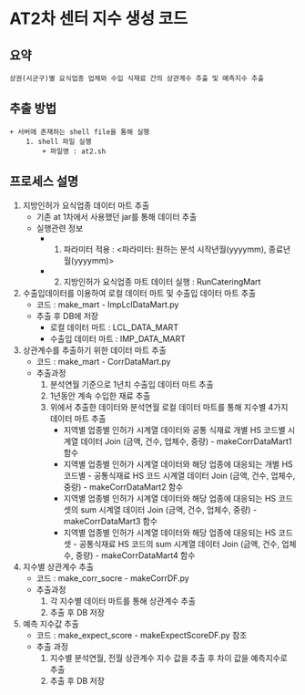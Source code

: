 # AT2차 센터 지수 생성 코드

## 요약
    상권(시군구)별 요식업종 업체와 수입 식재료 간의 상관계수 추출 및 예측지수 추출

## 추출 방법
    + 서버에 존재하는 shell file을 통해 실행
        1. shell 파일 실행 
            + 파일명 : at2.sh

## 프로세스 설명
1. 지방인허가 요식업종 데이터 마트 추출
    + 기존 at 1차에서 사용했던 jar를 통해 데이터 추출 
    + 실행관련 정보
        + 1. 파라미터 적용 : <파라미터: 원하는 분석 시작년월(yyyymm), 종료년월(yyyymm)>
        + 2. 지방인허가 요식업종 마트 데이터 실행 : RunCateringMart
3. 수출입데이터를 이용하여 로컬 데이터 마트 및 수출입 데이터 마트 추출
    + 코드 : make_mart - ImpLclDataMart.py
    + 추출 후 DB에 저장
        + 로컬 데이터 마트 : LCL_DATA_MART
        + 수출입 데이터 마트 : IMP_DATA_MART
4. 상관계수를 추출하기 위한 데이터 마트 추출
    + 코드 : make_mart - CorrDataMart.py
    + 추출과정
        1. 분석연월 기준으로 1년치 수출입 데이터 마트 추출
        2. 1년동안 계속 수입한 재료 추출
        3. 위에서 추출한 데이터와 분석연월 로컬 데이터 마트를 통해 지수별 4가지 데이터 마트 추출
            + 지역별 업종별 인허가 시계열 데이터와 공통 식재료 개별 HS 코드별 시계열 데이터 Join (금액, 건수, 업체수, 중량) - makeCorrDataMart1 함수
            + 지역별 업종별 인허가 시계열 데이터와 해당 업종에 대응되는 개별 HS 코드별 - 공통식재료 HS 코드 시계열 데이터 Join (금액, 건수, 업체수, 중량) - makeCorrDataMart2 함수
            + 지역별 업종별 인허가 시계열 데이터와 해당 업종에 대응되는 HS 코드셋의 sum 시계열 데이터 Join (금액, 건수, 업체수, 중량) - makeCorrDataMart3 함수
            + 지역별 업종별 인허가 시계열 데이터와 해당 업종에 대응되는 HS 코드셋 - 공통식재료 HS 코드의 sum 시계열 데이터 Join (금액, 건수, 업체수, 중량) - makeCorrDataMart4 함수       
5. 지수별 상관계수 추출
    + 코드 : make_corr_socre - makeCorrDF.py 
    + 추출과정
        1. 각 지수별 데이터 마트를 통해 상관계수 추출
        2. 추출 후 DB 저장
6. 예측 지수값 추출  
    + 코드 : make_expect_score - makeExpectScoreDF.py 참조
    + 추출 과정
        1. 지수별 분석연월, 전월 상관계수 지수 값을 추출 후 차이 값을 예측지수로 추출
        2. 추출 후 DB 저장
    
    


     
